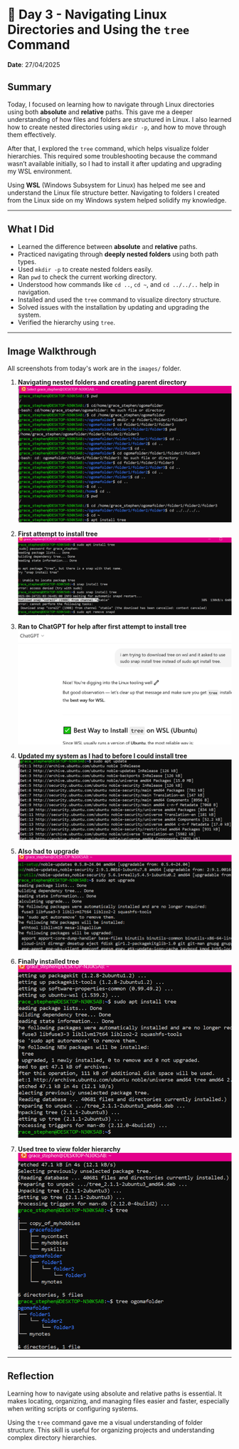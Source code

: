 # 📅 Day 3 - Navigating Linux Directories and Using the `tree` Command
**Date**: 27/04/2025

## Summary

Today, I focused on learning how to navigate through Linux directories using both **absolute** and **relative** paths. This gave me a deeper understanding of how files and folders are structured in Linux. I also learned how to create nested directories using `mkdir -p`, and how to move through them effectively.

After that, I explored the `tree` command, which helps visualize folder hierarchies. This required some troubleshooting because the command wasn’t available initially, so I had to install it after updating and upgrading my WSL environment.

Using **WSL** (Windows Subsystem for Linux) has helped me see and understand the Linux file structure better. Navigating to folders I created from the Linux side on my Windows system helped solidify my knowledge.

---

## What I Did

- Learned the difference between **absolute** and **relative** paths.
- Practiced navigating through **deeply nested folders** using both path types.
- Used `mkdir -p` to create nested folders easily.
- Ran `pwd` to check the current working directory.
- Understood how commands like `cd ..`, `cd ~`, and `cd ../../..` help in navigation.
- Installed and used the `tree` command to visualize directory structure.
- Solved issues with the installation by updating and upgrading the system.
- Verified the hierarchy using `tree`.

---

## Image Walkthrough

All screenshots from today's work are in the `images/` folder.

1. **Navigating nested folders and creating parent directory**  
   ![1-navigating nested folders and creating parent directory](images/1-navigating%20nested%20folders%20and%20creating%20parent%20directory.png)

2. **First attempt to install tree**  
   ![2-first attempt to install tree](images/2-first%20attempt%20to%20install%20tree.png)

3. **Ran to ChatGPT for help after first attempt to install tree**  
   ![3-ran to chatgpt for help after first attempt to install tree](images/3-ran%20to%20chatgpt%20for%20help%20after%20first%20attempt%20to%20install%20tree.png)

4. **Updated my system as I had to before I could install tree**  
   ![4-updated my system as i had to before i can install tree](images/4-updated%20my%20system%20as%20i%20had%20to%20before%20i%20can%20install%20tree.png)

5. **Also had to upgrade**  
   ![5-also had to upgrade](images/5-also%20had%20to%20upgrade.png)

6. **Finally installed tree**  
   ![6-finally installed tree](images/6-finally%20installed%20tree.png)

7. **Used tree to view folder hierarchy**  
   ![7-used tree to view folder hierachy](images/7-used%20tree%20to%20view%20folder%20hierachy.png)

---

## Reflection

Learning how to navigate using absolute and relative paths is essential. It makes locating, organizing, and managing files easier and faster, especially when writing scripts or configuring systems.

Using the `tree` command gave me a visual understanding of folder structure. This skill is useful for organizing projects and understanding complex directory hierarchies.

